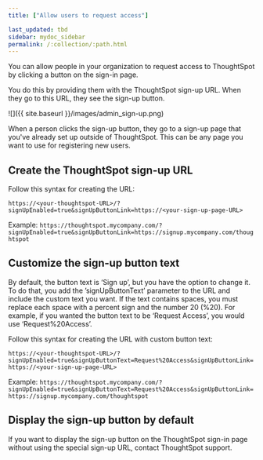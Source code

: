 ```yaml
---
title: ["Allow users to request access"]

last_updated: tbd
sidebar: mydoc_sidebar
permalink: /:collection/:path.html
---
```

You can allow people in your organization to request access to ThoughtSpot by clicking a button on the sign-in page.

You do this by providing them with the ThoughtSpot sign-up URL. When they go to this URL, they see the sign-up button.

![]({{ site.baseurl }}/images/admin_sign-up.png)

When a person clicks the sign-up button, they go to a sign-up page that you've already set up outside of ThoughtSpot. This can be any page you want to use for registering new users.

## Create the ThoughtSpot sign-up URL

Follow this syntax for creating the URL:

```https://<your-thoughtspot-URL>/?signUpEnabled=true&signUpButtonLink=https://<your-sign-up-page-URL> ```

Example: `https://thoughtspot.mycompany.com/?signUpEnabled=true&signUpButtonLink=https://signup.mycompany.com/thoughtspot`

## Customize the sign-up button text

By default, the button text is ‘Sign up’, but you have the option to change it. To do that, you add the ’signUpButtonText’ parameter to the URL and include the custom text you want. If the text contains spaces, you must replace each space with a percent sign and the number 20 (%20). For example, if you wanted the button text to be ‘Request Access’, you would use ‘Request%20Access’.

Follow this syntax for creating the URL with custom button text:

```https://<your-thoughtspot-URL>/?signUpEnabled=true&signUpButtonText=Request%20Access&signUpButtonLink=https://<your-sign-up-page-URL> ```

Example: `https://thoughtspot.mycompany.com/?signUpEnabled=true&signUpButtonText=Request%20Access&signUpButtonLink=https://signup.mycompany.com/thoughtspot`

## Display the sign-up button by default

If you want to display the sign-up button on the ThoughtSpot sign-in page without using the special sign-up URL, contact ThoughtSpot support.
